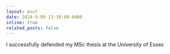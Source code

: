 ```yaml
---
layout: post
date: 2024-9-09 13:30:00-0400
inline: true
related_posts: false
---
```


I successfully defended my MSc thesis at the University of Essex
